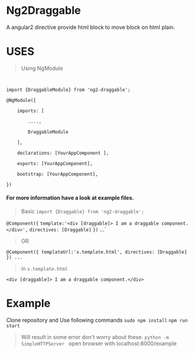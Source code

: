 # Ng2Draggable
A angular2 directive provide html block to move block on html plain.

# USES
 
>Using NgModule


<code>
<br>import {DraggableModule} from 'ng2-draggable'; 
<br>@NgModule({                                   
<br>    imports: [
<br>        ....,                                
<br>        DraggableModule                       
<br>    ],
<br>    declarations: [YourAppComponent ],
<br>    exports: [YourAppComponent],
<br>    bootstrap: [YourAppComponent],
<br>})
</code> 

 #### For more information have a look at example files.

>Basic
`import {Draggable} from 'ng2-draggable';`

`@Component({`
    `template:'<div [draggable]> I am a draggable component.</div>',`
    `directives: [Draggable]` 
`})`
...`

>OR

`@Component({
    templateUrl:'x.template.html',
    directives: [Draggable] 
})
...`

>in `x.template.html`

`<div [draggable]> I am a draggable component.</div>`


# Example
   Clone repository and Use following commands 
   `sudo npm install`
   `npm run start `
   > Will result in some error don't worry about these.
   `python -m SimpleHTTPServer `
   >open browser with localhost:8000/example
   
   
   